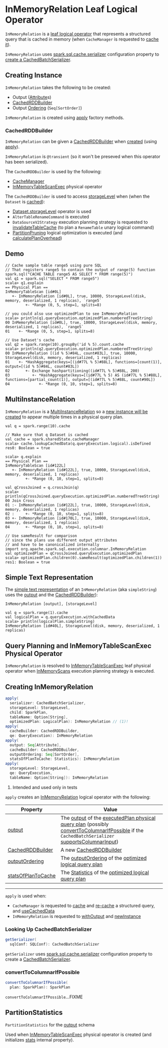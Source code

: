 # InMemoryRelation Leaf Logical Operator

`InMemoryRelation` is a [leaf logical operator](LeafNode.md) that represents a structured query that is cached in memory (when `CacheManager` is requested to [cache it](../CacheManager.md#cacheQuery)).

`InMemoryRelation` uses [spark.sql.cache.serializer](../configuration-properties.md#spark.sql.cache.serializer) configuration property to [create a CachedBatchSerializer](#getSerializer).

## Creating Instance

`InMemoryRelation` takes the following to be created:

* <span id="output"> Output ([Attribute](../expressions/Attribute.md)s)
* [CachedRDDBuilder](#cacheBuilder)
* <span id="outputOrdering"> Output [Ordering](../expressions/SortOrder.md) (`Seq[SortOrder]`)

`InMemoryRelation` is created using [apply](#apply) factory methods.

### <span id="cacheBuilder"> CachedRDDBuilder

`InMemoryRelation` can be given a [CachedRDDBuilder](../columnar-execution/CachedRDDBuilder.md) when [created](#creating-instance) (using [apply](#apply)).

`InMemoryRelation` is `@transient` (so it won't be preseved when this operator has been serialized).

The `CachedRDDBuilder` is used by the following:

* [CacheManager](../CacheManager.md)
* [InMemoryTableScanExec](../physical-operators/InMemoryTableScanExec.md) physical operator

The `CachedRDDBuilder` is used to access [storageLevel](../columnar-execution/CachedRDDBuilder.md#storageLevel) when (when the `Dataset` is [cached](../CacheManager.md#lookupCachedData)):

* [Dataset.storageLevel](../Dataset.md#storageLevel) operator is used
* `AlterTableRenameCommand` is executed
* `DataSourceV2Strategy` execution planning strategy is requested to [invalidateTableCache](../execution-planning-strategies/DataSourceV2Strategy.md#invalidateTableCache) (to plan a `RenameTable` unary logical command)
* [PartitionPruning](../logical-optimizations/PartitionPruning.md) logical optimization is executed (and [calculatePlanOverhead](../logical-optimizations/PartitionPruning.md#calculatePlanOverhead))

## Demo

```text
// Cache sample table range5 using pure SQL
// That registers range5 to contain the output of range(5) function
spark.sql("CACHE TABLE range5 AS SELECT * FROM range(5)")
val q1 = spark.sql("SELECT * FROM range5")
scala> q1.explain
== Physical Plan ==
InMemoryTableScan [id#0L]
   +- InMemoryRelation [id#0L], true, 10000, StorageLevel(disk, memory, deserialized, 1 replicas), `range5`
         +- *Range (0, 5, step=1, splits=8)

// you could also use optimizedPlan to see InMemoryRelation
scala> println(q1.queryExecution.optimizedPlan.numberedTreeString)
00 InMemoryRelation [id#0L], true, 10000, StorageLevel(disk, memory, deserialized, 1 replicas), `range5`
01    +- *Range (0, 5, step=1, splits=8)

// Use Dataset's cache
val q2 = spark.range(10).groupBy('id % 5).count.cache
scala> println(q2.queryExecution.optimizedPlan.numberedTreeString)
00 InMemoryRelation [(id % 5)#84L, count#83L], true, 10000, StorageLevel(disk, memory, deserialized, 1 replicas)
01    +- *HashAggregate(keys=[(id#77L % 5)#88L], functions=[count(1)], output=[(id % 5)#84L, count#83L])
02       +- Exchange hashpartitioning((id#77L % 5)#88L, 200)
03          +- *HashAggregate(keys=[(id#77L % 5) AS (id#77L % 5)#88L], functions=[partial_count(1)], output=[(id#77L % 5)#88L, count#90L])
04             +- *Range (0, 10, step=1, splits=8)
```

## MultiInstanceRelation

`InMemoryRelation` is a [MultiInstanceRelation](MultiInstanceRelation.md) so a [new instance will be created](#newInstance) to appear multiple times in a physical query plan.

```text
val q = spark.range(10).cache

// Make sure that q Dataset is cached
val cache = spark.sharedState.cacheManager
scala> cache.lookupCachedData(q.queryExecution.logical).isDefined
res0: Boolean = true

scala> q.explain
== Physical Plan ==
InMemoryTableScan [id#122L]
   +- InMemoryRelation [id#122L], true, 10000, StorageLevel(disk, memory, deserialized, 1 replicas)
         +- *Range (0, 10, step=1, splits=8)

val qCrossJoined = q.crossJoin(q)
scala> println(qCrossJoined.queryExecution.optimizedPlan.numberedTreeString)
00 Join Cross
01 :- InMemoryRelation [id#122L], true, 10000, StorageLevel(disk, memory, deserialized, 1 replicas)
02 :     +- *Range (0, 10, step=1, splits=8)
03 +- InMemoryRelation [id#170L], true, 10000, StorageLevel(disk, memory, deserialized, 1 replicas)
04       +- *Range (0, 10, step=1, splits=8)

// Use sameResult for comparison
// since the plans use different output attributes
// and have to be canonicalized internally
import org.apache.spark.sql.execution.columnar.InMemoryRelation
val optimizedPlan = qCrossJoined.queryExecution.optimizedPlan
scala> optimizedPlan.children(0).sameResult(optimizedPlan.children(1))
res1: Boolean = true
```

## <span id="simpleString"> Simple Text Representation

The [simple text representation](../catalyst/QueryPlan.md#simpleString) of an `InMemoryRelation` (aka `simpleString`) uses the [output](#output) and the [CachedRDDBuilder](#cacheBuilder)):

```text
InMemoryRelation [output], [storageLevel]
```

```text
val q = spark.range(1).cache
val logicalPlan = q.queryExecution.withCachedData
scala> println(logicalPlan.simpleString)
InMemoryRelation [id#40L], StorageLevel(disk, memory, deserialized, 1 replicas)
```

## Query Planning and InMemoryTableScanExec Physical Operator

`InMemoryRelation` is resolved to [InMemoryTableScanExec](../physical-operators/InMemoryTableScanExec.md) leaf physical operator when [InMemoryScans](../execution-planning-strategies/InMemoryScans.md) execution planning strategy is executed.

## <span id="apply"> Creating InMemoryRelation

```scala
apply(
  serializer: CachedBatchSerializer,
  storageLevel: StorageLevel,
  child: SparkPlan,
  tableName: Option[String],
  optimizedPlan: LogicalPlan): InMemoryRelation // (1)!
apply(
  cacheBuilder: CachedRDDBuilder,
  qe: QueryExecution): InMemoryRelation
apply(
  output: Seq[Attribute],
  cacheBuilder: CachedRDDBuilder,
  outputOrdering: Seq[SortOrder],
  statsOfPlanToCache: Statistics): InMemoryRelation
apply(
  storageLevel: StorageLevel,
  qe: QueryExecution,
  tableName: Option[String]): InMemoryRelation
```

1. Intended and used only in tests

`apply` creates an [InMemoryRelation](#creating-instance) logical operator with the following:

Property | Value
---------|------
 [output](#output) | The [output](../catalyst/QueryPlan.md#output) of the [executedPlan physical query plan](../QueryExecution.md#executedPlan) (possibly [convertToColumnarIfPossible](#convertToColumnarIfPossible) if the `CachedBatchSerializer` [supportsColumnarInput](#supportsColumnarInput))
 [CachedRDDBuilder](#cacheBuilder) | A new [CachedRDDBuilder](../columnar-execution/CachedRDDBuilder.md)
 [outputOrdering](#outputOrdering) | The [outputOrdering](../catalyst/QueryPlan.md#outputOrdering) of the [optimized logical query plan](../QueryExecution.md#optimizedPlan)
 [statsOfPlanToCache](#statsOfPlanToCache) | The [Statistics](../cost-based-optimization/LogicalPlanStats.md#statsOfPlanToCache) of the [optimized logical query plan](../QueryExecution.md#optimizedPlan)

---

`apply` is used when:

* `CacheManager` is requested to [cache](../CacheManager.md#cacheQuery) and [re-cache](../CacheManager.md#recacheByCondition) a structured query, and [useCachedData](../CacheManager.md#useCachedData)
* `InMemoryRelation` is requested to [withOutput](#withOutput) and [newInstance](#newInstance)

### <span id="getSerializer"> Looking Up CachedBatchSerializer

```scala
getSerializer(
  sqlConf: SQLConf): CachedBatchSerializer
```

`getSerializer` uses [spark.sql.cache.serializer](../configuration-properties.md#spark.sql.cache.serializer) configuration property to create a [CachedBatchSerializer](../columnar-execution/CachedBatchSerializer.md).

### <span id="convertToColumnarIfPossible"> convertToColumnarIfPossible

```scala
convertToColumnarIfPossible(
  plan: SparkPlan): SparkPlan
```

`convertToColumnarIfPossible`...FIXME

## <span id="partitionStatistics"> PartitionStatistics

`PartitionStatistics` for the [output](#output) schema

Used when [InMemoryTableScanExec](../physical-operators/InMemoryTableScanExec.md) physical operator is created (and initializes [stats](../physical-operators/InMemoryTableScanExec.md#stats) internal property).
